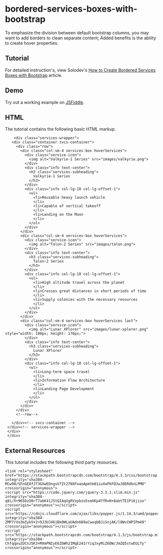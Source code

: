 # bordered-services-boxes-with-bootstrap
To emphasize the division between default bootstrap columns, you may want to add borders to clean separate content; Added benefits is the ability to create hover properties.

## Tutorial
For detailed instruction's, view Solodev's [How to Create Bordered Services Boxes with Bootstrap](https://www.solodev.com/blog/web-design/how-to-create-bordered-services-boxes-with-bootstrap.stml) article.

## Demo
Try out a working example on [JSFiddle](https://jsfiddle.net/solodev/2sx7bued/).

## HTML
The tutorial contains the following basic HTML markup.
```
    <div class="services-wrapper">
   <div class="container svcs-container">
     <div class="row">
       <div class="col-sm-4 services-box hoverServices">
         <div class="service-icon">
           <img alt="Valkyrie-1 Series" src="images/valkyrie.png">
         </div>
         <div class="info text-center">
           <h3 class="services-subheading">
             Valkyrie-1 Series
           </h3>
         </div>
         <div class="info col-lg-10 col-lg-offset-1">
           <ul>
             <li>Reusable heavy launch vehicle
             </li>
             <li>Capable of vertical takeoff
             </li>
             <li>Landing on the Moon
             </li>
           </ul>
         </div>
       </div>
       <div class="col-sm-4 services-box hoverServices">
         <div class="service-icon">
           <img alt="Talon-2 Series" src="images/talon.png">
         </div>
         <div class="info text-center">
           <h3 class="services-subheading">
             Talon-2 Series
           </h3>
         </div>
         <div class="info col-lg-10 col-lg-offset-1">
           <ul>
             <li>High altitude travel across the planet
             </li>
             <li>Crosses great distances in short periods of time
             </li>
             <li>Supply colonies with the necessary resources
             </li>
           </ul>
         </div>
       </div>
       <div class="col-sm-4 services-box hoverServices last">
         <div class="service-icon">
           <img alt="Lunar XPlorer" src="images/lunar-xplorer.png" style="width: 180px; height: 176px;">
         </div>
         <div class="info text-center">
           <h3 class="services-subheading">
             Lunar XPlorer
           </h3>
         </div>
         <div class="info col-lg-10 col-lg-offset-1">
           <ul>
             <li>Long-term space travel
             </li>
             <li>Information Flow Architecture
             </li>
             <li>Landing Page Development
             </li>
           </ul>
         </div>
       </div>
     </div>
     <!--row-->

   </div><!-- svcs-container -->
 </div><!-- services-wrapper -->
 </div>
 </div>
```

## External Resources
This tutorial includes the following third party resources.

```
<link rel="stylesheet" href="https://stackpath.bootstrapcdn.com/bootstrap/4.1.3/css/bootstrap.min.css" integrity="sha384-MCw98/SFnGE8fJT3GXwEOngsV7Zt27NXFoaoApmYm81iuXoPkFOJwJ8ERdknLPMO" crossorigin="anonymous">
<script src="https://code.jquery.com/jquery-3.3.1.slim.min.js" integrity="sha384-q8i/X+965DzO0rT7abK41JStQIAqVgRVzpbzo5smXKp4YfRvH+8abtTE1Pi6jizo" crossorigin="anonymous"></script>
<script src="https://cdnjs.cloudflare.com/ajax/libs/popper.js/1.14.3/umd/popper.min.js" integrity="sha384-ZMP7rVo3mIykV+2+9J3UJ46jBk0WLaUAdn689aCwoqbBJiSnjAK/l8WvCWPIPm49" crossorigin="anonymous"></script>
<script src="https://stackpath.bootstrapcdn.com/bootstrap/4.1.3/js/bootstrap.min.js" integrity="sha384-ChfqqxuZUCnJSK3+MXmPNIyE6ZbWh2IMqE241rYiqJxyMiZ6OW/JmZQ5stwEULTy" crossorigin="anonymous"></script>
```

